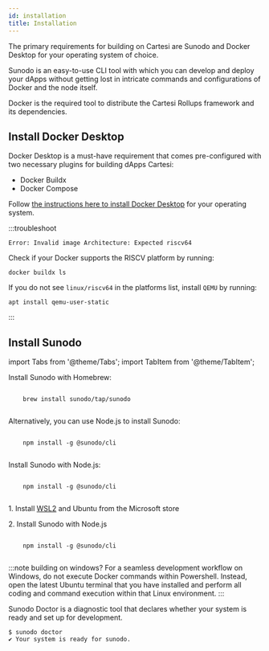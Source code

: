 ```yaml
---
id: installation
title: Installation
---
```


The primary requirements for building on Cartesi are Sunodo and Docker Desktop for your operating system of choice.

Sunodo is an easy-to-use CLI tool with which you can develop and deploy your dApps without getting lost in intricate commands and configurations of Docker and the node itself.

Docker is the required tool to distribute the Cartesi Rollups framework and its dependencies.

## Install Docker Desktop

Docker Desktop is a must-have requirement that comes pre-configured with two necessary plugins for building dApps Cartesi:

- Docker Buildx
- Docker Compose

Follow [the instructions here to install Docker Desktop](https://www.docker.com/products/docker-desktop/) for your operating system.

:::troubleshoot

```
Error: Invalid image Architecture: Expected riscv64
```

Check if your Docker supports the RISCV platform by running:

```
docker buildx ls
```

If you do not see `linux/riscv64` in the platforms list, install `QEMU` by running:

```
apt install qemu-user-static
```

:::

## Install Sunodo

import Tabs from '@theme/Tabs';
import TabItem from '@theme/TabItem';

<Tabs>
  <TabItem value="macOS" label="macOS" default>
  <p>Install Sunodo with Homebrew:</p>
    <pre><code>
    brew install sunodo/tap/sunodo
    </code></pre>
    <p> Alternatively, you can use Node.js to install Sunodo:</p>
    <pre><code>
    npm install -g @sunodo/cli
    </code></pre>
  </TabItem>

  <TabItem value="Linux" label="Linux">
  <p>Install Sunodo with Node.js:</p>
    <pre><code>
    npm install -g @sunodo/cli
    </code></pre>
  </TabItem>

  <TabItem value="Windows" label="Windows">
    <p>1. Install <a href="https://learn.microsoft.com/en-us/windows/wsl/install">WSL2</a> and Ubuntu from the Microsoft store</p>
    <p>2. Install Sunodo with Node.js </p>
    <pre><code>
    npm install -g @sunodo/cli
    </code></pre>
  </TabItem>
</Tabs>

:::note building on windows?
For a seamless development workflow on Windows, do not execute Docker commands within Powershell. Instead, open the latest Ubuntu terminal that you have installed and perform all coding and command execution within that Linux environment.
:::

Sunodo Doctor is a diagnostic tool that declares whether your system is ready and set up for development.

```shell
$ sunodo doctor
✔ Your system is ready for sunodo.
```
